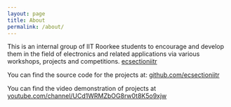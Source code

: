 ```yaml
---
layout: page
title: About
permalink: /about/
---
```


This is an internal group of IIT Roorkee students to encourage and develop them in the field of electronics and related applications via various workshops, projects and competitions. [ecsectioniitr](http://ecsectioniitr.ml/)

You can find the source code for the projects at: [github.com/ecsectioniitr](https://github.com/ecsectioniitr)

You can find the video demonstration of projects at [youtube.com/channel/UCd1WRMZbOG8rw0t8K5o9xjw](https://www.youtube.com/channel/UCd1WRMZbOG8rw0t8K5o9xjw)
